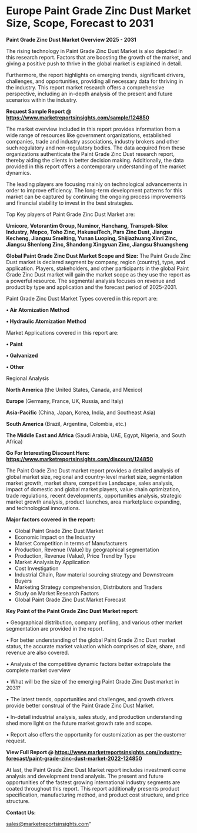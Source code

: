 # Europe Paint Grade Zinc Dust Market Size, Scope, Forecast to 2031

<Strong> Paint Grade Zinc Dust Market Overview 2025 - 2031</strong>

The rising technology in Paint Grade Zinc Dust Market is also depicted in this research report. Factors that are boosting the growth of the market, and giving a positive push to thrive in the global market is explained in detail.

Furthermore, the report highlights on emerging trends, significant drivers, challenges, and opportunities, providing all necessary data for thriving in the industry. This report market research offers a comprehensive perspective, including an in-depth analysis of the present and future scenarios within the industry.

<strong>Request Sample Report @ <a href=https://www.marketreportsinsights.com/sample/124850>https://www.marketreportsinsights.com/sample/124850</a></strong>

The market overview included in this report provides information from a wide range of resources like government organizations, established companies, trade and industry associations, industry brokers and other such regulatory and non-regulatory bodies. The data acquired from these organizations authenticate the Paint Grade Zinc Dust research report, thereby aiding the clients in better decision making. Additionally, the data provided in this report offers a contemporary understanding of the market dynamics.

The leading players are focusing mainly on technological advancements in order to improve efficiency. The long-term development patterns for this market can be captured by continuing the ongoing process improvements and financial stability to invest in the best strategies.

Top Key players of Paint Grade Zinc Dust Market are:

<strong>Umicore, Votorantim Group, Numinor, Hanchang, Transpek-Silox Industry, Mepco, Toho Zinc, HakusuiTech, Pars Zinc Dust, Jiangsu Kecheng, Jiangsu Smelting, Yunan Luoping, Shijiazhuang Xinri Zinc, Jiangsu Shenlong Zinc, Shandong Xingyuan Zinc, Jiangsu Shuangsheng</strong>

<strong><b>Global Paint Grade Zinc Dust Market Scope and Size:</b></strong>
The Paint Grade Zinc Dust market is declared segment by company, region (country), type, and application. Players, stakeholders, and other participants in the global Paint Grade Zinc Dust market will gain the market scope as they use the report as a powerful resource. The segmental analysis focuses on revenue and product by type and application and the forecast period of 2025-2031.

Paint Grade Zinc Dust Market Types covered in this report are:

<strong>• Air Atomization Method

• Hydraulic Atomization Method</strong>

Market Applications covered in this report are:

<strong>• Paint

• Galvanized

• Other</strong> 

Regional Analysis

<strong>North America</strong> (the United States, Canada, and Mexico)

<strong>Europe</strong> (Germany, France, UK, Russia, and Italy)

<strong>Asia-Pacific</strong> (China, Japan, Korea, India, and Southeast Asia)

<strong>South America</strong> (Brazil, Argentina, Colombia, etc.)

<strong>The Middle East and Africa</strong> (Saudi Arabia, UAE, Egypt, Nigeria, and South Africa)

<strong>Go For Interesting Discount Here: <a href=https://www.marketreportsinsights.com/discount/124850>https://www.marketreportsinsights.com/discount/124850</a></strong>

The Paint Grade Zinc Dust market report provides a detailed analysis of global market size, regional and country-level market size, segmentation market growth, market share, competitive Landscape, sales analysis, impact of domestic and global market players, value chain optimization, trade regulations, recent developments, opportunities analysis, strategic market growth analysis, product launches, area marketplace expanding, and technological innovations.

<strong><b>Major factors covered in the report:</b></strong>
<ul>
  <li>Global Paint Grade Zinc Dust Market </li>
  <li>Economic Impact on the Industry</li>
  <li>Market Competition in terms of Manufacturers</li>
  <li>Production, Revenue (Value) by geographical segmentation</li>
  <li>Production, Revenue (Value), Price Trend by Type</li>
  <li>Market Analysis by Application</li>
  <li>Cost Investigation</li>
  <li>Industrial Chain, Raw material sourcing strategy and Downstream Buyers</li>
  <li>Marketing Strategy comprehension, Distributors and Traders</li>
  <li>Study on Market Research Factors</li>
  <li>Global Paint Grade Zinc Dust Market Forecast</li>
</ul>

<strong><b>Key Point of the Paint Grade Zinc Dust Market report:</b></strong>

• Geographical distribution, company profiling, and various other market segmentation are provided in the report.

• For better understanding of the global Paint Grade Zinc Dust market status, the accurate market valuation which comprises of size, share, and revenue are also covered.

• Analysis of the competitive dynamic factors better extrapolate the complete market overview

• What will be the size of the emerging Paint Grade Zinc Dust market in 2031?

• The latest trends, opportunities and challenges, and growth drivers provide better construal of the Paint Grade Zinc Dust Market.

• In-detail industrial analysis, sales study, and production understanding shed more light on the future market growth rate and scope.

• Report also offers the opportunity for customization as per the customer request.

<strong><b>View Full Report @ <a href=https://www.marketreportsinsights.com/industry-forecast/paint-grade-zinc-dust-market-2022-124850>https://www.marketreportsinsights.com/industry-forecast/paint-grade-zinc-dust-market-2022-124850</a></b></strong>


At last, the Paint Grade Zinc Dust Market report includes investment come analysis and development trend analysis. The present and future opportunities of the fastest growing international industry segments are coated throughout this report. This report additionally presents product specification, manufacturing method, and product cost structure, and price structure.

<strong>Contact Us:</strong>

sales@marketreportsinsights.com"
